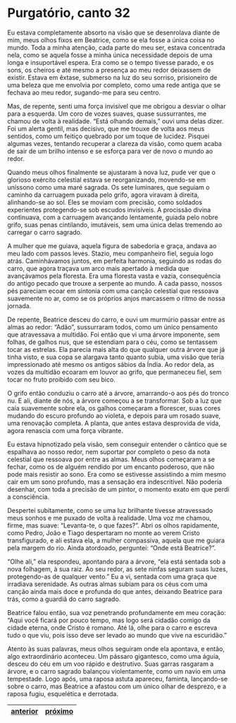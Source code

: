 # Purgatório, canto 32

Eu estava completamente absorto na visão que se desenrolava diante de mim, meus olhos fixos em Beatrice, como se ela fosse a única coisa no mundo. Toda a minha atenção, cada parte do meu ser, estava concentrada nela, como se aquela fosse a minha única necessidade depois de uma longa e insuportável espera. Era como se o tempo tivesse parado, e os sons, os cheiros e até mesmo a presença ao meu redor deixassem de existir. Estava em êxtase, submerso na luz do seu sorriso, prisioneiro de uma beleza que me envolvia por completo, como uma rede antiga que se fechava ao meu redor, sugando-me para seu centro.

Mas, de repente, senti uma força invisível que me obrigou a desviar o olhar para a esquerda. Um coro de vozes suaves, quase sussurrantes, me chamou de volta à realidade. “Está olhando demais,” ouvi uma delas dizer. Foi um alerta gentil, mas decisivo, que me trouxe de volta aos meus sentidos, como um feitiço quebrado por um toque de lucidez. Pisquei algumas vezes, tentando recuperar a clareza da visão, como quem acaba de sair de um brilho intenso e se esforça para ver de novo o mundo ao redor.

Quando meus olhos finalmente se ajustaram à nova luz, pude ver que o glorioso exército celestial estava se reorganizando, movendo-se em uníssono como uma maré sagrada. Os sete luminares, que seguiam o caminho da carruagem puxada pelo grifo, agora viravam à direita, alinhando-se ao sol. Eles se moviam com precisão, como soldados experientes protegendo-se sob escudos invisíveis. A procissão divina continuava, com a carruagem avançando lentamente, guiada pelo nobre grifo, suas penas cintilando, imutáveis, sem uma única delas tremendo ao carregar o carro sagrado.

A mulher que me guiava, aquela figura de sabedoria e graça, andava ao meu lado com passos leves. Stazio, meu companheiro fiel, seguia logo atrás. Caminhávamos juntos, em perfeita harmonia, seguindo as rodas do carro, que agora traçava um arco mais apertado à medida que avançávamos pela floresta. Era uma floresta vasta e vazia, consequência do antigo pecado que trouxe a serpente ao mundo. A cada passo, nossos pés pareciam ecoar em sintonia com uma canção celestial que ressoava suavemente no ar, como se os próprios anjos marcassem o ritmo de nossa jornada.

De repente, Beatrice desceu do carro, e ouvi um murmúrio passar entre as almas ao redor: “Adão”, sussurraram todos, como um único pensamento que atravessava a multidão. Foi então que vi uma árvore imponente, sem folhas, de galhos nus, que se estendiam para o céu, como se tentassem tocar as estrelas. Ela parecia mais alta do que qualquer outra árvore que já tinha visto, e sua copa se alargava tanto quanto subia, uma visão que teria impressionado até mesmo os antigos sábios da Índia. Ao redor dela, as vozes da multidão ecoaram em louvor ao grifo, que permaneceu fiel, sem tocar no fruto proibido com seu bico.

O grifo então conduziu o carro até a árvore, amarrando-o aos pés do tronco nu. E ali, diante de nós, a árvore começou a se transformar. Sob a luz que caía suavemente sobre ela, os galhos começaram a florescer, suas cores mudando do escuro profundo ao violeta, e depois para um rosado suave, uma renovação completa. A planta, que antes estava desprovida de vida, agora renascia com uma força vibrante.

Eu estava hipnotizado pela visão, sem conseguir entender o cântico que se espalhava ao nosso redor, nem suportar por completo o peso da nota celestial que ressoava por entre as almas. Meus olhos começaram a se fechar, como os de alguém rendido por um encanto poderoso, que não pode mais resistir ao sono. Era como se estivesse assistindo a mim mesmo cair em um sono profundo, mas a sensação era indescritível. Não poderia desenhar, com toda a precisão de um pintor, o momento exato em que perdi a consciência.

Despertei subitamente, como se uma luz brilhante tivesse atravessado meus sonhos e me puxado de volta à realidade. Uma voz me chamou, firme, mas suave: “Levanta-te, o que fazes?”. Abri os olhos rapidamente, como Pedro, João e Tiago despertaram no monte ao verem Cristo transfigurado, e ali estava ela, a mulher compassiva, aquela que me guiara pela margem do rio. Ainda atordoado, perguntei: “Onde está Beatrice?”.

“Olhe ali,” ela respondeu, apontando para a árvore, “ela está sentada sob a nova folhagem, à sua raiz. Ao seu redor, as sete ninfas seguram suas luzes, protegendo-as de qualquer vento.” Eu a vi, sentada com uma graça que irradiava serenidade. As outras almas subiam para os céus com uma canção ainda mais doce e profunda do que antes, deixando Beatrice para trás, como a guardiã do carro sagrado.

Beatrice falou então, sua voz penetrando profundamente em meu coração: “Aqui você ficará por pouco tempo, mas logo será cidadão comigo da cidade eterna, onde Cristo é romano. Até lá, olhe para o carro e escreva tudo o que viu, pois isso deve ser levado ao mundo que vive na escuridão.”

Atento às suas palavras, meus olhos seguiram onde ela apontava, e então, algo extraordinário aconteceu. Um pássaro gigantesco, como uma águia, desceu do céu em um voo rápido e destrutivo. Suas garras rasgaram a árvore, e o carro sagrado balançou violentamente, como um navio em uma tempestade. Logo após, uma raposa astuta apareceu, faminta, lançando-se sobre o carro, mas Beatrice a afastou com um único olhar de desprezo, e a raposa fugiu, esquelética e derrotada.

| [anterior](/b_purgatorio/31/README.md) | [próximo](/b_purgatorio/33/README.md) |
|----------|---------|